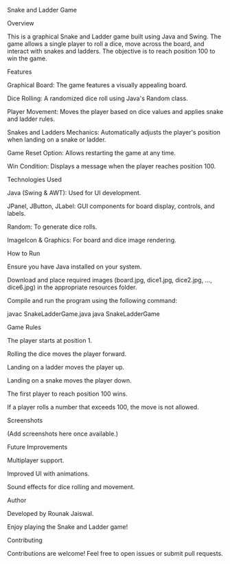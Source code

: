 Snake and Ladder Game

Overview

This is a graphical Snake and Ladder game built using Java and Swing. The game allows a single player to roll a dice, move across the board, and interact with snakes and ladders. The objective is to reach position 100 to win the game.

Features

Graphical Board: The game features a visually appealing board.

Dice Rolling: A randomized dice roll using Java's Random class.

Player Movement: Moves the player based on dice values and applies snake and ladder rules.

Snakes and Ladders Mechanics: Automatically adjusts the player's position when landing on a snake or ladder.

Game Reset Option: Allows restarting the game at any time.

Win Condition: Displays a message when the player reaches position 100.

Technologies Used

Java (Swing & AWT): Used for UI development.

JPanel, JButton, JLabel: GUI components for board display, controls, and labels.

Random: To generate dice rolls.

ImageIcon & Graphics: For board and dice image rendering.

How to Run

Ensure you have Java installed on your system.

Download and place required images (board.jpg, dice1.jpg, dice2.jpg, ..., dice6.jpg) in the appropriate resources folder.

Compile and run the program using the following command:

javac SnakeLadderGame.java
java SnakeLadderGame

Game Rules

The player starts at position 1.

Rolling the dice moves the player forward.

Landing on a ladder moves the player up.

Landing on a snake moves the player down.

The first player to reach position 100 wins.

If a player rolls a number that exceeds 100, the move is not allowed.

Screenshots

(Add screenshots here once available.)

Future Improvements

Multiplayer support.

Improved UI with animations.

Sound effects for dice rolling and movement.

Author

Developed by Rounak Jaiswal.

Enjoy playing the Snake and Ladder game!

Contributing

Contributions are welcome! Feel free to open issues or submit pull requests.



